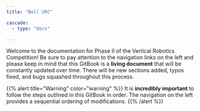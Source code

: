 ```yaml
---
title: "Bell VRC"

cascade:
  - type: "docs"

---
```


Welcome to the documentation for Phase II of the Vertical Robotics Competition!
Be sure to pay attention to the navigation links on the left and please keep in mind
that this GitBook is a **living document** that will be constantly updated over time.
There will be new sections added, typos fixed, and bugs squashed throughout
this process.

{{% alert title="Warning" color="warning" %}}
It is **incredibly important** to follow the steps outlined in this GitBook in order.
The navigation on the left provides a sequential ordering of modifications.
{{% /alert %}}